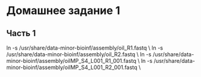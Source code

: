# Домашнее задание 1
## Часть 1
ln -s /usr/share/data-minor-bioinf/assembly/oil_R1.fastq \\
ln -s /usr/share/data-minor-bioinf/assembly/oil_R2.fastq \\
ln -s /usr/share/data-minor-bioinf/assembly/oilMP_S4_L001_R1_001.fastq \\
ln -s /usr/share/data-minor-bioinf/assembly/oilMP_S4_L001_R2_001.fastq \\
